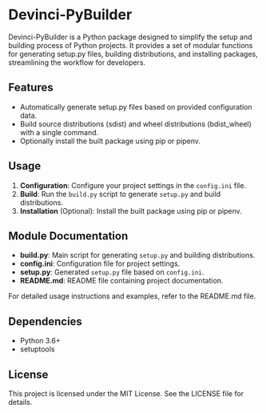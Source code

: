 # Devinci-PyBuilder

Devinci-PyBuilder is a Python package designed to simplify the setup and building process of Python projects. It provides a set of modular functions for generating setup.py files, building distributions, and installing packages, streamlining the workflow for developers.

## Features

- Automatically generate setup.py files based on provided configuration data.
- Build source distributions (sdist) and wheel distributions (bdist_wheel) with a single command.
- Optionally install the built package using pip or pipenv.

## Usage

1. **Configuration**: Configure your project settings in the `config.ini` file.
2. **Build**: Run the `build.py` script to generate `setup.py` and build distributions.
3. **Installation** (Optional): Install the built package using pip or pipenv.

## Module Documentation

- **build.py**: Main script for generating `setup.py` and building distributions.
- **config.ini**: Configuration file for project settings.
- **setup.py**: Generated `setup.py` file based on `config.ini`.
- **README.md**: README file containing project documentation.

For detailed usage instructions and examples, refer to the README.md file.

## Dependencies

- Python 3.6+
- setuptools

## License

This project is licensed under the MIT License. See the LICENSE file for details.
